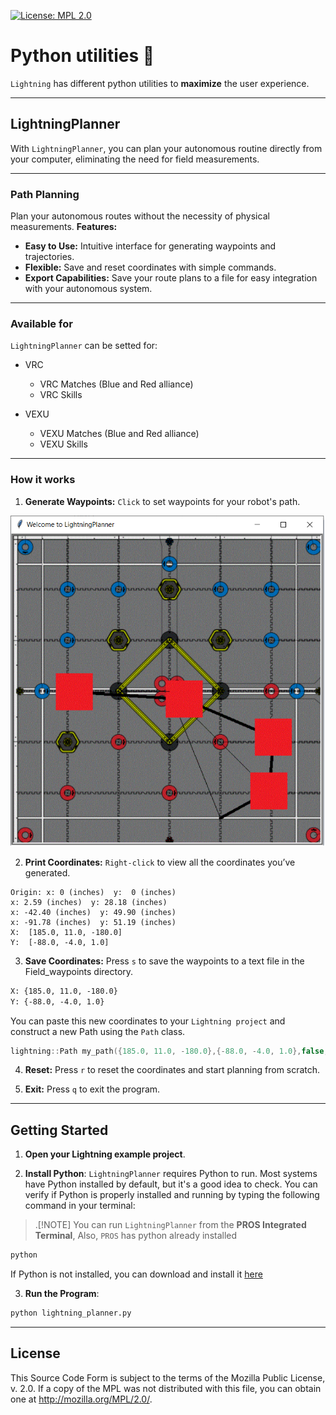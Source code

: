 [![License: MPL 2.0](https://img.shields.io/badge/License-MPL%202.0-brightgreen.svg)](https://opensource.org/licenses/MPL-2.0)

# Python utilities 🐍
``Lightning`` has different python utilities to **maximize** the user experience. 

---

## LightningPlanner

With ``LightningPlanner``, you can plan your autonomous routine directly from your computer, eliminating the need for field measurements.

---

### Path Planning 
Plan your autonomous routes without the necessity of physical measurements.
**Features:**

* **Easy to Use:** Intuitive interface for generating waypoints and trajectories.
* **Flexible:** Save and reset coordinates with simple commands.
* **Export Capabilities:** Save your route plans to a file for easy integration with your autonomous system.

--- 

### Available for 
``LightningPlanner`` can be setted for: 
* VRC
    * VRC Matches (Blue and Red alliance)
    * VRC Skills

* VEXU
    * VEXU Matches (Blue and Red alliance)
    * VEXU Skills

---

### How it works
1. **Generate Waypoints:** `Click` to set waypoints for your robot's path.

![Planner](LPlanner_teaser_field.png)

2. **Print Coordinates:** `Right-click` to view all the coordinates you’ve generated.
```console
Origin: x: 0 (inches)  y:  0 (inches)
x: 2.59 (inches)  y: 28.18 (inches)
x: -42.40 (inches)  y: 49.90 (inches)
x: -91.78 (inches)  y: 51.19 (inches)
X:  [185.0, 11.0, -180.0]
Y:  [-88.0, -4.0, 1.0]
```

3. **Save Coordinates:** Press `s` to save the waypoints to a text file in the Field_waypoints directory.
```txt
X: {185.0, 11.0, -180.0}
Y: {-88.0, -4.0, 1.0}
```
You can paste this new coordinates to your `Lightning project` and construct a new Path using the `Path` class. 

```cpp
lightning::Path my_path({185.0, 11.0, -180.0},{-88.0, -4.0, 1.0},false,3)
```

4. **Reset:** Press ``r`` to reset the coordinates and start planning from scratch.

5. **Exit:** Press ``q`` to exit the program.

---

## Getting Started
1. **Open your Lightning example project**.  

2. **Install Python**: ``LightningPlanner`` requires Python to run. Most systems have Python installed by default, but it's a good idea to check. You can verify if Python is properly installed and running by typing the following command in your terminal: 

> .[!NOTE]
> You can run ``LightningPlanner`` from the **PROS Integrated Terminal**, Also, ``PROS`` has python already installed  

```sh
python
```
If Python is not installed, you can download and install it [here](https://www.python.org/)


3. **Run the Program**:
```sh
python lightning_planner.py
```


---
## License
This Source Code Form is subject to the terms of the Mozilla Public License, v. 2.0. If a copy of the MPL was not distributed with this file, you can obtain one at http://mozilla.org/MPL/2.0/.